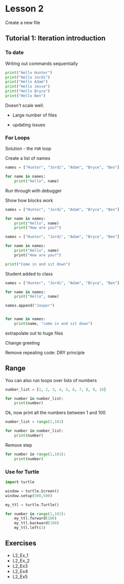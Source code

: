 # Lesson 2

Create a new file

## Tutorial 1: Iteration introduction

### To date

Writing out commands sequentially 

```python
print("Hello Hunter")
print("Hello Jordi")
print("Hello Adam")
print("Hello Jesse")
print("Hello Bryce")
print("Hello Ben")
```

Doesn't scale well.

- Large number of files

- updating issues

### For Loops

Solution - the `FOR` loop

Create a list of names

```python
names = ["Hunter", "Jordi", "Adam", "Bryce", "Ben"]

for name in names:
    print("Hello", name)
```

Run through with debugger

Show how blocks work

```python
names = ["Hunter", "Jordi", "Adam", "Bryce", "Ben"]

for name in names:
    print("Hello", name)
    print("How are you?")
```

```python
names = ["Hunter", "Jordi", "Adam", "Bryce", "Ben"]

for name in names:
    print("Hello", name)
    print("How are you?")

print("Come in and sit down")
```

Student added to class

```python
names = ["Hunter", "Jordi", "Adam", "Bryce", "Ben"]

for name in names:
    print("Hello", name)

names.append("Jasper")


for name in names:
    print(name, "come in and sit down")
```

extrapolate out to huge files

Change greeting

Remove repeating code: DRY principle

## Range

You can also run loops over lists of numbers

```python
number_list = [1, 2, 3, 4, 5, 6, 7, 8, 9, 10]

for number in number_list:
    print(number)
```

Ok, now print all the numbers between 1 and 100

```python
number_list = range(1,101)

for number in number_list:
    print(number)
```

Remove step

```python
for number in range(1,101):
    print(number)
```

### Use for Turtle

```python
import turtle

window = turtle.Screen()
window.setup(500,500)

my_ttl = turtle.Turtle()

for number in range(1,101):
    my_ttl.forward(100)
    my_ttl.backward(100)
    my_ttl.left(3)
```
## Exercises
- L2_Ex_1
- L2_Ex_2
- L2_Ex3
- L2_Ex4
- L2_Ex5